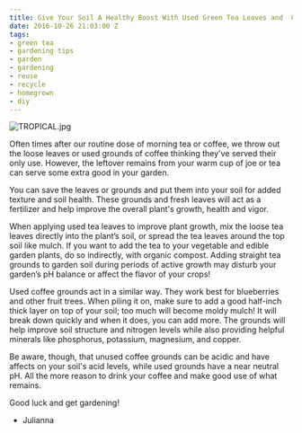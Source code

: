 ```yaml
---
title: Give Your Soil A Healthy Boost With Used Green Tea Leaves and  Coffee Grounds
date: 2016-10-26 21:03:00 Z
tags:
- green tea
- gardening tips
- garden
- gardening
- reuse
- recycle
- homegrown
- diy
---
```


![TROPICAL.jpg](/uploads/TROPICAL.jpg)

Often times after our routine dose of morning tea or coffee, we throw out the loose leaves or used grounds of coffee thinking they've served their only use. However, the  leftover remains from your warm cup of joe or tea can serve some extra good in your garden.

You can save the leaves or grounds and put them into your soil for added texture and soil health. These grounds and fresh leaves will act as a fertilizer and help improve the overall plant's growth, health and vigor.  

When applying used tea leaves to improve plant growth, mix the loose tea leaves directly into the plant’s soil, or spread the tea leaves around the top soil like mulch. If you want to add the tea to your vegetable and edible garden plants, do so indirectly, with organic compost. Adding straight tea grounds to garden soil during periods of active growth may disturb your garden’s pH balance or affect the flavor of your crops! 

Used coffee grounds act in a similar way. They work best for blueberries and other fruit trees. When piling it on, make sure to add a good half-inch thick layer on top of your soil; too much will become moldy mulch! It will break down quickly and when it does, you can add more. The grounds will help improve soil structure and nitrogen levels while also providing helpful minerals like phosphorus, potassium, magnesium, and copper. 

Be aware, though, that unused coffee grounds can be acidic and have affects on your soil's acid levels, while used grounds have a near neutral pH. All the more reason to drink your coffee and make good use of what remains.

Good luck and get gardening!
- Julianna
